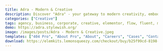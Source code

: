 ```yaml
---
title: Adra - Modern & Creative
description: Discover "Adra" - your gateway to modern creativity, embodied in a free Elementor Template Kit. Effortlessly construct a dynamic website that embodies innovation and style. Seamlessly integrated with Elementor, designing becomes a fluid process. Showcase your portfolio, services, or products with elegance, engaging visitors in an immersive digital experience. With the "Adra" Elementor Template Kit, express your unique identity and captivate audiences with a touch of contemporary charm.
categories: ["Creative"]
tags: agency, business, corporate, creative, elementor, flow, fluent, modern, multipurpose, professional, responsive, template kit, wave, wordpress
demo: https://adra.stylewish.org/
image: /images/posts/Adra - Modern & Creative.jpeg
templates: ["404 Pro", "About Pro", "About", "Careers", "Cases", "Contact Pro", "Contact", "Footer Block Pro", "Global", "Header Block Pro", "Home Pro", "Home", "Popup Block Pro", "Portfolio", "Pricing Pro", "Pricing", "Services", "Team Pro"]
download: https://elemkits.lemonsqueezy.com/checkout/buy/b25f99cd-8198-4112-ad36-ae846ab51f55
---
```

